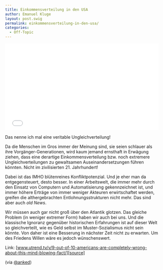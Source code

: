 ```yaml
---
title: Einkommensverteilung in den USA
author: Emanuel Kluge
layout: post.swig
permalink: einkommensverteilung-in-den-usa/
categories:
  - Off-Topic
---
```


<div style="position: relative; max-width: 560px; padding-top: 56.25%; margin: 1em 0; overflow: hidden">
  <iframe width="560" height="315" src="//www.youtube-nocookie.com/embed/QPKKQnijnsM?rel=0" frameborder="0" allowfullscreen="" style="position: absolute; top: 0; right: 0; bottom: 0; left: 0; width: 100%; height: 100%"></iframe>
</div>

Das nenne ich mal eine veritable Ungleichverteilung!

Da die Menschen im Gros immer der Meinung sind, sie seien schlauer als ihre Vorgänger-Generationen, wird kaum jemand ernsthaft in Erwägung ziehen, dass eine derartige Einkommensverteilung bzw. noch extremere Ungleichverteilungen zu gewaltsamen Auseinandersetzungen führen könnten. Nicht im zivilisierten 21. Jahrhundert!

Dabei ist das IMHO blütenreines Konfliktpotenzial. Und je eher man da entgegensteuert, desto besser. In einer Arbeitswelt, die immer mehr durch den Einsatz von Computern und Automatisierung gekennzeichnet ist, und immer höhere Erträge von immer weniger Akteuren erwirtschaftet werden, greifen die althergebrachten Entlohnungsstrukturen nicht mehr. Das sind aber auch _old News_.

Wir müssen auch gar nicht groß über den Atlantik glotzen. Das gleiche Problem (in weniger extremer Form) haben wir auch bei uns. Und die klassische Ignoranz gegenüber historischen Erfahrungen ist auf dieser Welt so gleichverteilt, wie es Geld selbst im Muster-Sozialismus nicht sein könnte. Von daher ist eine Besserung in nächster Zeit nicht zu erwarten. Um des Friedens Willen wäre es jedoch wünschenswert.

Link: [www.utrend.tv/v/9-out-of-10-americans-are-completely-wrong-about-this-mind-blowing-fact/][source]

(via [@anked][via])

[source]: http://www.utrend.tv/v/9-out-of-10-americans-are-completely-wrong-about-this-mind-blowing-fact/
[via]: https://twitter.com/anked/status/409088318115020802
